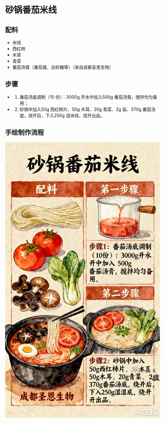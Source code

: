 # 砂锅番茄米线

## 配料

- 米线
- 西红柿
- 木耳
- 青菜
- 番茄汤膏（番茄酱、白砂糖等）（来自成都圣恩生物）

## 步骤

- 1. 番茄汤底调制（10 份）：3000g 开水中加入500g 番茄汤膏，搅拌均匀备用；
- 2. 砂锅中加入50g 西红柿片、50g 木耳、20g 青菜、2g 盐、370g 番茄汤底，烧开后，下入250g 湿米线，烧开出品。

## 手绘制作流程

![手绘制作流程](../images/砂锅菜/砂锅番茄米线.jpg)
